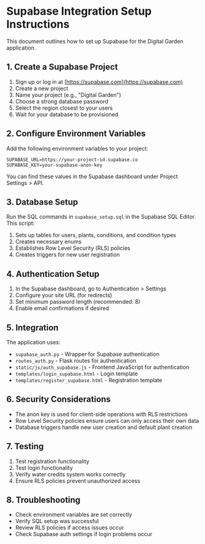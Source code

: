 # Supabase Integration Setup Instructions

This document outlines how to set up Supabase for the Digital Garden application.

## 1. Create a Supabase Project

1. Sign up or log in at [https://supabase.com](https://supabase.com)
2. Create a new project
3. Name your project (e.g., "Digital Garden")
4. Choose a strong database password
5. Select the region closest to your users
6. Wait for your database to be provisioned

## 2. Configure Environment Variables

Add the following environment variables to your project:

```
SUPABASE_URL=https://your-project-id.supabase.co
SUPABASE_KEY=your-supabase-anon-key
```

You can find these values in the Supabase dashboard under Project Settings > API.

## 3. Database Setup

Run the SQL commands in `supabase_setup.sql` in the Supabase SQL Editor. This script:

1. Sets up tables for users, plants, conditions, and condition types
2. Creates necessary enums
3. Establishes Row Level Security (RLS) policies
4. Creates triggers for new user registration

## 4. Authentication Setup

1. In the Supabase dashboard, go to Authentication > Settings
2. Configure your site URL (for redirects)
3. Set minimum password length (recommended: 8)
4. Enable email confirmations if desired

## 5. Integration

The application uses:

- `supabase_auth.py` - Wrapper for Supabase authentication
- `routes_auth.py` - Flask routes for authentication
- `static/js/auth_supabase.js` - Frontend JavaScript for authentication
- `templates/login_supabase.html` - Login template
- `templates/register_supabase.html` - Registration template

## 6. Security Considerations

- The anon key is used for client-side operations with RLS restrictions
- Row Level Security policies ensure users can only access their own data
- Database triggers handle new user creation and default plant creation

## 7. Testing

1. Test registration functionality
2. Test login functionality
3. Verify water credits system works correctly
4. Ensure RLS policies prevent unauthorized access

## 8. Troubleshooting

- Check environment variables are set correctly
- Verify SQL setup was successful
- Review RLS policies if access issues occur
- Check Supabase auth settings if login problems occur